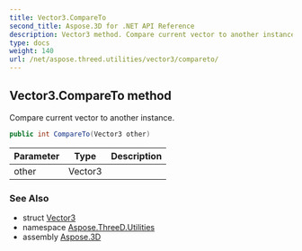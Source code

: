 ```yaml
---
title: Vector3.CompareTo
second_title: Aspose.3D for .NET API Reference
description: Vector3 method. Compare current vector to another instance
type: docs
weight: 140
url: /net/aspose.threed.utilities/vector3/compareto/
---
```

## Vector3.CompareTo method

Compare current vector to another instance.

```csharp
public int CompareTo(Vector3 other)
```

| Parameter | Type | Description |
| --- | --- | --- |
| other | Vector3 |  |

### See Also

* struct [Vector3](../)
* namespace [Aspose.ThreeD.Utilities](../../vector3/)
* assembly [Aspose.3D](../../../)


